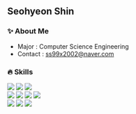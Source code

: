 <div>

## Seohyeon Shin
</div>

<div>

### **✨ About Me**
- Major : Computer Science Engineering
- Contact : ss99x2002@naver.com

### **🔥 Skills**

<img src="https://img.shields.io/badge/Kotlin-000000?style=flat-square&logo=Kotlin&logoColor=white"/>
<img src="https://img.shields.io/badge/C++-000000?style=flat-square&logo=c%2B%2B&logoColor=white"/>
<img src="https://img.shields.io/badge/Java-000000?style=flat-square&logo=JAVA&logoColor=white"/>
<br>

<img src="https://img.shields.io/badge/Android-000000?style=flat-square&logo=Android&logoColor=white" />
<img src="https://img.shields.io/badge/Jetpack Compose-000000?style=flat-square&logo=JetpackCompose&logoColor=white" />
<img src="https://img.shields.io/badge/SpringBoot-000000?style=flat-square&logo=SpringBoot&logoColor=white" />
<img src="https://img.shields.io/badge/MySQL-000000?style=flat-square&logo=MySQL&logoColor=white" />
<br>

<img src="https://img.shields.io/badge/Docker-000000?style=flat-square&logo=Docker&logoColor=white" />
<img src="https://img.shields.io/badge/Github Actions-000000?style=flat-square&logo=GithubActions&logoColor=white" /> 
<img src="https://img.shields.io/badge/Terraform-000000?style=flat-square&logo=Terraform&logoColor=white" />
<br> 

<!--
<img src="https://img.shields.io/badge/AWS-E2C-000000?style=flat-square&logo=AWS-E2C&logoColor=white" />
<br> --> 
<!--
### **🪴 Project**
|경험|기간|
|:---|:---|
| [StockMind : 주식 모의투자 서비스] Android, Server Developer  | 25.01 ~  |
| [우리의 용기 : 다회용기 대여 서비스] Android Developer | 24.04 ~ 24.06 |
| [엄빠도 어렸다 : 부모님과 문답 아카이빙 서비스] Android Developer | 23.06 ~ 24.05 |
| [Swith : 스터디 관리 서비스] Android Developer | 22.06 ~ 23.02 | 

### **🌟 Experience**
|경험|기간|
|:---|:---|
| [UMC : IT 연합 동아리] 8th Server Member | 25.03 ~  |
| [SOPT : IT 연합 동아리] 32nd Android YB Member | 23.03 ~ 23.07 |
| [UMC : IT 연합 동아리] 2nd, 3rd Android Member | 22.03 ~ 22.12 |
-->
<!--
#### 🌱 BOJ
<div align=left><img src="http://mazassumnida.wtf/api/v2/generate_badge?boj=ss99x2002"></div> -->

<!-- ### Hi there 👋 -->
<!--
**ss99x2002/ss99x2002** is a ✨ _special_ ✨ repository because its `README.md` (this file) appears on your GitHub profile.
Here are some ideas to get you started:

- 👯 I’m looking to collaborate on ...
- 🤔 I’m looking for help with ...
- 💬 Ask me about ...
- 📫 How to reach me: ...
- 😄 Pronouns: ...
- ⚡ Fun fact: ...

### 🌟 Experience
- **UMC INHA** 2nd, 3rd Android Member (2022.03 ~ 2022.12)
- **Swith** : 스터디 관리 서비스 Android Developer (2022.06 ~ 2023.02) 최우수상 수상 
- **Google Compose Camp** Beginner (2022.11 ~ 2022.12)
- **SOPT** 32nd Android YB Member (2023.03 ~ 2023.07)
- <a href ="https://play.google.com/store/apps/details?id=com.ubcompany.umbba_android">**엄빠도 어렸다**</a> : 부모님과 문답 아카이빙 서비스 Android Developer (2023.06 ~ 2024.05) 최우수상 수상

-->
